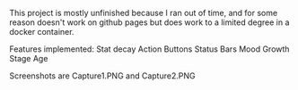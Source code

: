 This project is mostly unfinished because I ran out of time, and for some reason doesn't work on github pages but does work to a limited degree in a docker container.

Features implemented:
Stat decay
Action Buttons
Status Bars
Mood
Growth Stage
Age

Screenshots are Capture1.PNG and Capture2.PNG